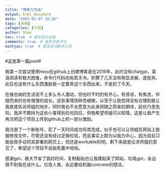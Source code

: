 ```yaml
---
title: "博客几句话"
output: html_document
date: "2025-02-07 10:26"
tags: [开端]
categories: [介绍]
author: Shao
toc: true  # 是否显示目录
comments: true  # 是否开启评论
mathjax: true  # 是否支持数学公式
---
```


#这是第一篇post#

我第一次尝试使用hexo在github上创建博客是在2019年，此时没有chatgpt，英语阅读有极大困难，命令行代码也宛若天书。折腾了几天没有明显进展，遂放弃。此后也没有什么东西激励我一定要弄这个东西出来，于是到了今天。

在维也纳的生活说不上多么令人激动，但也时不时的有开心，有惊讶，有焦虑，伴随而来的也有慢慢的成长。这些事情琐碎而细微，以至于让我觉得没有合理到能让我直接告诉师姐的地步，同时我也不太愿意为此承担随之而来的期待，起伏乃至危险。我并不期待为这些小事得到任何回应，但我希望师姐可以知情。这是让我产生再次把这个项目上传到github上的一部分激励。

我注册了一个新账号，花了一天时间成功将其完成，似乎也可以让师姐在网站上直接修改文件，尽管还没有经过足够检验，而且事实上颇为以我为中心，因为目前只能由我手动将其部署到网页上，但还是workable的吧。剩下来就是征求师姐的意见了，希望这个项目不会胎死腹中哈哈。

感谢gpt，极大节省了我的时间，复制黏贴也让我建起来了网站。垃圾gpt，永远猜不到我在说什么。垃圾人类，永远要给机器concrete的想法。
